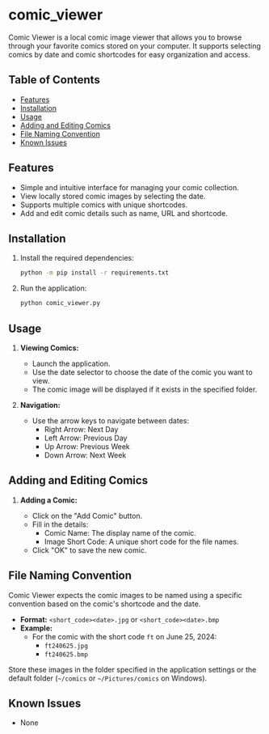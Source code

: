 # comic_viewer

Comic Viewer is a local comic image viewer that allows you to browse through your favorite comics stored on your computer. It supports selecting comics by date and comic shortcodes for easy organization and access.

## Table of Contents

- [Features](#features)
- [Installation](#installation)
- [Usage](#usage)
- [Adding and Editing Comics](#adding-and-editing-comics)
- [File Naming Convention](#file-naming-convention)
- [Known Issues](#known-issues)

## Features

- Simple and intuitive interface for managing your comic collection.
- View locally stored comic images by selecting the date.
- Supports multiple comics with unique shortcodes.
- Add and edit comic details such as name, URL and shortcode.

## Installation

1. Install the required dependencies:

   ```bash
   python -m pip install -r requirements.txt
   ```

2. Run the application:

   ```bash
   python comic_viewer.py
   ```

## Usage

1. **Viewing Comics:**

   - Launch the application.
   - Use the date selector to choose the date of the comic you want to view.
   - The comic image will be displayed if it exists in the specified folder.

2. **Navigation:**

   - Use the arrow keys to navigate between dates:
     - Right Arrow: Next Day
     - Left Arrow: Previous Day
     - Up Arrow: Previous Week
     - Down Arrow: Next Week

## Adding and Editing Comics

1. **Adding a Comic:**

   - Click on the "Add Comic" button.
   - Fill in the details:
     - Comic Name: The display name of the comic.
     - Image Short Code: A unique short code for the file names.
   - Click "OK" to save the new comic.

## File Naming Convention

Comic Viewer expects the comic images to be named using a specific convention based on the comic's shortcode and the date.

- **Format:** `<short_code><date>.jpg` or `<short_code><date>.bmp`
- **Example:**
  - For the comic with the short code `ft` on June 25, 2024:
    - `ft240625.jpg`
    - `ft240625.bmp`

Store these images in the folder specified in the application settings or the default folder (`~/comics` or `~/Pictures/comics` on Windows).

## Known Issues

- None
